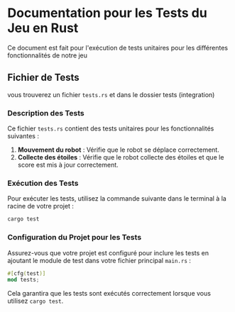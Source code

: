 # Documentation pour les Tests du Jeu en Rust

Ce document est fait pour l'exécution de tests unitaires pour les différentes fonctionnalités de notre jeu

## Fichier de Tests

vous trouverez un fichier `tests.rs` et dans le dossier tests (integration)

### Description des Tests

Ce fichier `tests.rs` contient des tests unitaires pour les fonctionnalités suivantes :

1. **Mouvement du robot** : Vérifie que le robot se déplace correctement.
2. **Collecte des étoiles** : Vérifie que le robot collecte des étoiles et que le score est mis à jour correctement.

### Exécution des Tests

Pour exécuter les tests, utilisez la commande suivante dans le terminal à la racine de votre projet :

```sh
cargo test
```

### Configuration du Projet pour les Tests

Assurez-vous que votre projet est configuré pour inclure les tests en ajoutant le module de test dans votre fichier principal `main.rs` :

```rust
#[cfg(test)]
mod tests;
```

Cela garantira que les tests sont exécutés correctement lorsque vous utilisez `cargo test`.
